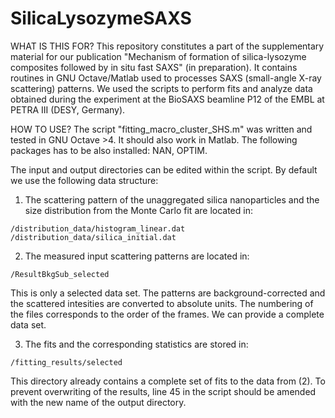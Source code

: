 # SilicaLysozymeSAXS

WHAT IS THIS FOR?
This repository constitutes a part of the supplementary material for our publication "Mechanism of formation of silica-lysozyme composites followed by in situ fast SAXS" (in preparation). It contains routines in GNU Octave/Matlab used to processes SAXS (small-angle X-ray scattering) patterns. We used the scripts to perform fits and analyze data obtained during the experiment at the BioSAXS beamline P12 of the EMBL at PETRA III (DESY, Germany).

HOW TO USE?
The script "fitting_macro_cluster_SHS.m" was written and tested in GNU Octave >4. It should also work in Matlab. The following packages has to be also installed: NAN, OPTIM.

The input and output directories can be edited within the script. By default we use the following data structure:

  1. The scattering pattern of the unaggregated silica nanoparticles and the size distribution from the Monte Carlo fit are located in:

    /distribution_data/histogram_linear.dat
    /distribution_data/silica_initial.dat

  2. The measured input scattering patterns are located in:

    /ResultBkgSub_selected

  This is only a selected data set. The patterns are background-corrected and the scattered intesities are converted to absolute units. The numbering of the files corresponds to the order of the frames. We can provide a complete data set.

  3. The fits and the corresponding statistics are stored in:

    /fitting_results/selected  

  This directory already contains a complete set of fits to the data from (2). To prevent overwriting of the results, line 45 in the script should be amended with the new name of the output directory.
